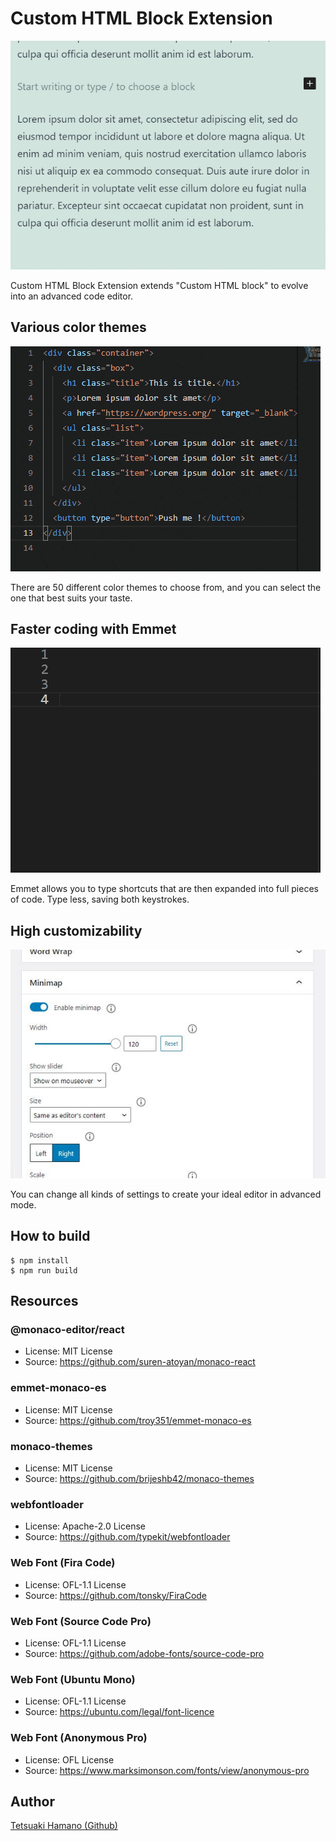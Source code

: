 #  Custom HTML Block Extension
![Custom HTML Block Extension](https://raw.githubusercontent.com/t-hamano/custom-html-block-extension/main/assets/images/admin/welcome-guide/slide_1.gif)

Custom HTML Block Extension extends "Custom HTML block" to evolve into an advanced code editor.

## Various color themes
![Various color themes](https://raw.githubusercontent.com/t-hamano/custom-html-block-extension/main/assets/images/admin/welcome-guide/slide_2.gif)

There are 50 different color themes to choose from, and you can select the one that best suits your taste.

## Faster coding with Emmet
![Faster coding with Emmet](https://raw.githubusercontent.com/t-hamano/custom-html-block-extension/main/assets/images/admin/welcome-guide/slide_3.gif)

Emmet allows you to type shortcuts that are then expanded into full pieces of code. Type less, saving both keystrokes.

## High customizability
![High customizability](https://raw.githubusercontent.com/t-hamano/custom-html-block-extension/main/assets/images/admin/welcome-guide/slide_4.jpg)

You can change all kinds of settings to create your ideal editor in advanced mode.

## How to build

```
$ npm install
$ npm run build
```

## Resources

### @monaco-editor/react
* License: MIT License
* Source: https://github.com/suren-atoyan/monaco-react

### emmet-monaco-es
* License: MIT License
* Source: https://github.com/troy351/emmet-monaco-es

### monaco-themes
* License: MIT License
* Source: https://github.com/brijeshb42/monaco-themes

### webfontloader
* License: Apache-2.0 License
* Source: https://github.com/typekit/webfontloader

### Web Font (Fira Code)
* License: OFL-1.1 License
* Source: https://github.com/tonsky/FiraCode

### Web Font (Source Code Pro)
* License: OFL-1.1 License
* Source: https://github.com/adobe-fonts/source-code-pro

### Web Font (Ubuntu Mono)
* License: OFL-1.1 License
* Source: https://ubuntu.com/legal/font-licence

### Web Font (Anonymous Pro)
* License: OFL License
* Source: https://www.marksimonson.com/fonts/view/anonymous-pro

## Author

[Tetsuaki Hamano (Github)](https://github.com/t-hamano)
